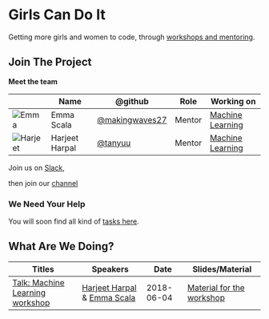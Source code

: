 # Girls Can Do It

Getting more girls and women to code, through [workshops and mentoring](https://www.meetup.com/Girls-can-do-IT-Oslo/).


## Join The Project

**Meet the team**

|                                                        | Name             | @github                                            | Role         | Working on       |
|--------------------------------------------------------|------------------|----------------------------------------------------|--------------|------------------|
| ![Emma](https://github.com/makingwaves27.png?size=64)  | Emma Scala       | [@makingwaves27](https://github.com/makingwaves27) | Mentor       | [Machine Learning](https://github.com/DataForGood-Norway/GirlsCanDoIt/tree/master/MachineLearning) |
| ![Harjeet](https://github.com/tanyuu.png?size=64)      | Harjeet Harpal   | [@tanyuu](https://github.com/tanyuu)               | Mentor       | [Machine Learning](https://github.com/DataForGood-Norway/GirlsCanDoIt/tree/master/MachineLearning) |

Join us on [Slack](http://dataforgood.no/contact-us/),

then join our [channel](https://dataforgood-norway.slack.com/messages/CAKE8MW4E/team/UA31F62F5/)

### We Need Your Help

You will soon find all kind of [tasks here](https://github.com/DataForGood-Norway/GirlsCanDoIt/issues).



## What Are We Doing?

| Titles | Speakers | Date   | Slides/Material  |
| ------ | -------- | ------ | ---------------- |
| [Talk: Machine Learning workshop](https://www.meetup.com/Girls-can-do-IT-Oslo/events/250770822/) | [Harjeet Harpal](https://www.linkedin.com/in/harjeetharpal/) & [Emma Scala](https://www.linkedin.com/in/emma-scala-7b882472/) | 2018-06-04 | [Material for the workshop](https://github.com/DataForGood-Norway/GirlsCanDoIt/tree/master/MachineLearning) |


